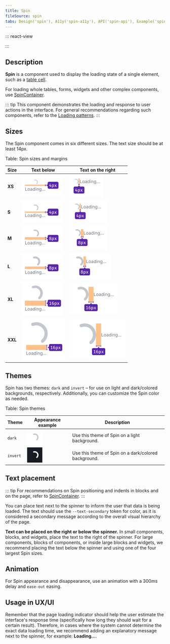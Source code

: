 ```yaml
---
title: Spin
fileSource: spin
tabs: Design('spin'), A11y('spin-a11y'), API('spin-api'), Example('spin-code'), Changelog('spin-changelog')
---
```


::: react-view

<script lang="tsx">
import React from 'react';
import Spin from '@semcore/ui/spin';
import { Flex } from '@semcore/ui/flex-box';
import { Text } from '@semcore/ui/typography';
import PlaygroundGeneration from '@components/PlaygroundGeneration';

const SIZES = ['xs', 's', 'm', 'l', 'xl', 'xxl'];
const THEMES = ['dark', 'invert'];
function getSizeText(sizeSpin) {
  if (sizeSpin.includes('l') || sizeSpin.includes('m')) {
    return 300;
  }
  if (sizeSpin.includes('s')) {
    return 200;
  }
  return 100;
}

const margins = {
  xs: 4,
  s: 4,
  m: 8,
  l: 8,
  xl: 16,
  xxl: 16,
}

function getMarginText(orientation = 'bottom', size = undefined) {
  if (orientation === 'right') {
    return `0 0 0 ${margins[size] || 0}px`;
  } else {
    return `${margins[size] || 0}px 0 0`;
  }
}

const App = PlaygroundGeneration((createGroupWidgets) => {
  const { bool, select, radio, text: textWidget } = createGroupWidgets('Spin');

  const size = select({
    key: 'size',
    defaultValue: 'm',
    label: 'Size',
    options: SIZES.map((value) => ({
      name: value,
      value,
    })),
  });

  const theme = radio({
    key: 'theme',
    defaultValue: 'dark',
    label: 'Theme',
    options: THEMES,
  });

  const centered = bool({
    key: 'centered',
    defaultValue: true,
    label: 'Centered',
  });

  const text = textWidget({
    key: 'text',
    defaultValue: '',
    label: 'Text',
  });

  const textRight = bool({
    key: 'textRight',
    defaultValue: false,
    label: 'TextRight',
  });

  if (text.length) {
    return (
      <Flex
        m={centered ? 'auto' : 0}
        alignItems='center'
        justifyContent='center'
        direction={textRight ? 'row' : 'column'}
      >
        <Spin size={size} theme={theme} />
        {
          <Text
            tag='div'
            m={textRight ? getMarginText('right', size) : getMarginText('bottom', size)}
          >
            <Text size={getSizeText(size)} color='text-secondary'>
              {text}
            </Text>
          </Text>
        }
      </Flex>
    );
  }

  return <Spin size={size} theme={theme} centered={centered} />;
});
</script>

:::

## Description

**Spin** is a component used to display the loading state of a single element, such as a [table cell](/table-group/table-states/table-states#data-loading-in-cell).

For loading whole tables, forms, widgets and other complex components, use [SpinContainer](/components/spin-container/spin-container).

::: tip
This component demonstrates the loading and response to user actions in the interface. For general recommendations regarding such components, refer to the [Loading patterns](/patterns/loading-states/loading-states).
:::

## Sizes

The Spin component comes in six different sizes. The text size should be at least 14px.

Table: Spin sizes and margins

| Size    | Text below                        | Text on the right                   |
| ------- | --------------------------------- | ----------------------------------- |
| **XS**  | ![](static/text-vertical-xs.png)  | ![](static/text-horizontal-xs.png)  |
| **S**   | ![](static/text-vertical-s.png)   | ![](static/text-horizontal-s.png)   |
| **M**   | ![](static/text-vertical-m.png)   | ![](static/text-horizontal-m.png)   |
| **L**   | ![](static/text-vertical-l.png)   | ![](static/text-horizontal-l.png)   |
| **XL**  | ![](static/text-vertical-xl.png)  | ![](static/text-horizontal-xl.png)  |
| **XXL** | ![](static/text-vertical-xxl.png) | ![](static/text-horizontal-xxl.png) |

## Themes

Spin has two themes: `dark` and `invert` – for use on light and dark/colored backgrounds, respectively. Additionally, you can customize the Spin color as needed.

Table: Spin themes

| Theme    | Appearance example        | Description                                          |
| -------- | ------------------------- | ---------------------------------------------------- |
| `dark`   | ![](static/dark-m.png)    | Use this theme of Spin on a light background.        |
| `invert` | ![](static/invert-m.png)  | Use this theme of Spin on a dark/colored background. |

## Text placement

::: tip
For recommendations on Spin positioning and indents in blocks and on the page, refer to [SpinContainer](/components/spin-container/spin-container).
:::

You can place text next to the spinner to inform the user that data is being loaded. The text should use the `--text-secondary` token for color, as it is considered a secondary message according to the overall visual hierarchy of the page.

**Text can be placed on the right or below the spinner.** In small components, blocks, and widgets, place the text to the right of the spinner. For large components, blocks of components, or inside large blocks and widgets, we recommend placing the text below the spinner and using one of the four largest Spin sizes.

## Animation

For Spin appearance and disappearance, use an animation with a 300ms delay and `ease-out` easing.

## Usage in UX/UI

Remember that the page loading indicator should help the user estimate the interface's response time (specifically how long they should wait for a certain result). Therefore, in cases where the system cannot determine the exact data loading time, we recommend adding an explanatory message next to the spinner, for example:  **Loading...**.

